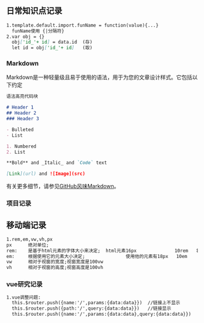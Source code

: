 ## 日常知识点记录
```markdown
1.template.default.import.funName = function(value){...}  
  funName使用 {|分隔符}
2.var obj = {}
  obj['id_'+ id] = data.id	(存)
  let id = obj['id_'+ id]   (取)
```
### Markdown

Markdown是一种轻量级且易于使用的语法，用于为您的文章设计样式。它包括以下约定

```markdown
语法高亮代码块

# Header 1
## Header 2
### Header 3

- Bulleted
- List

1. Numbered
2. List

**Bold** and _Italic_ and `Code` text

[Link](url) and ![Image](src)
```

有关更多细节，请参见[GitHub风味Markdown](https://guides.github.com/features/mastering-markdown/)。

### 项目记录

## 移动端记录
```markdown
1.rem,em,vw,vh,px
px		绝对单位;
rem:	是基于html元素的字体大小来决定;	html元素16px 				10rem 	将等于160px
em: 	根据使用它的元素大小决定;	 			使用他的元素有18px   10em  	将等于 180px
vw 		相对于视窗的宽度;视窗宽度是100vw
vh		相对于视窗的高度;视窗高度是100vh
```
### vue研究记录
```markdown
1.vue调整问题:
  this.$router.push({name:'/',params:{data:data}})  //链接上不显示
  this.$router.push({path:'/',query:{data:data}})   //链接显示
  this.$router.push({name:'/',params:{data:data},query:{data:data}})   //链接显示query.data
```

